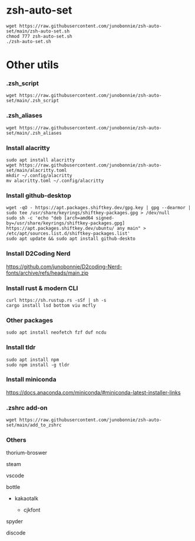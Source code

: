 # zsh-auto-set
```
wget https://raw.githubusercontent.com/junobonnie/zsh-auto-set/main/zsh-auto-set.sh
chmod 777 zsh-auto-set.sh
./zsh-auto-set.sh
```
# Other utils
### .zsh_script
```
wget https://raw.githubusercontent.com/junobonnie/zsh-auto-set/main/.zsh_script
```
### .zsh_aliases
```
wget https://raw.githubusercontent.com/junobonnie/zsh-auto-set/main/.zsh_aliases
```
### Install alacritty
```
sudo apt install alacritty
wget https://raw.githubusercontent.com/junobonnie/zsh-auto-set/main/alacritty.toml
mkdir ~/.config/alacritty
mv alacritty.toml ~/.config/alacritty
```
### Install github-desktop
```
wget -qO - https://apt.packages.shiftkey.dev/gpg.key | gpg --dearmor | sudo tee /usr/share/keyrings/shiftkey-packages.gpg > /dev/null
sudo sh -c 'echo "deb [arch=amd64 signed-by=/usr/share/keyrings/shiftkey-packages.gpg] https://apt.packages.shiftkey.dev/ubuntu/ any main" > /etc/apt/sources.list.d/shiftkey-packages.list'
sudo apt update && sudo apt install github-deskto
```
### Install D2Coding Nerd
https://github.com/junobonnie/D2coding-Nerd-fonts/archive/refs/heads/main.zip
### Install rust & modern CLI
```
curl https://sh.rustup.rs -sSf | sh -s
cargo install lsd bottom viu mcfly
```
### Other packages
```
sudo apt install neofetch fzf duf ncdu
```
### Install tldr
```
sudo apt install npm
sudo npm install -g tldr
```
### Install miniconda
https://docs.anaconda.com/miniconda/#miniconda-latest-installer-links
### .zshrc add-on
```
wget https://raw.githubusercontent.com/junobonnie/zsh-auto-set/main/add_to_zshrc
```
### Others
thorium-broswer

steam

vscode

bottle

- kakaotalk

  - cjkfont

spyder

discode
